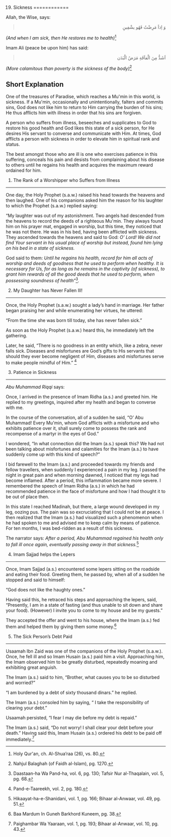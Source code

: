 19. Sickness
============

Allah, the Wise, says:

<blockquote dir="rtl">
  <p>
وَ اِذاَ مَرِضْتُ فَهُو يشْفِينِ
  </p>
</blockquote>

*(And when I am sick, then He restores me to health)*[^1]

Imam Ali (peace be upon him) has said:

<blockquote dir="rtl">
  <p>
اَشَدُّ مِنَ الْفاَقَةِ مَرَضُ الْبَدَن
  </p>
</blockquote>

*(More calamitous than poverty is the sickness of the body)*[^2]

Short Explanation
-----------------

One of the treasures of Paradise, which reaches a Mu'min in this world,
is sickness. If a Mu'min, occasionally and unintentionally, falters and
commits sins, God does not like him to return to Him carrying the burden
of his sins; He thus afflicts him with illness in order that his sins
are forgiven.

A person who suffers from illness, beseeches and supplicates to God to
restore his good health and God likes this state of a sick person, for
He desires His servant to converse and communicate with Him. At times,
God afflicts a person with sickness in order to elevate him in spiritual
rank and status.

The best amongst those who are ill is one who exercises patience in this
suffering, conceals his pain and desists from complaining about his
disease to others until he regains his health and acquires the maximum
reward ordained for him.

1) The Rank of a Worshipper who Suffers from Illness
----------------------------------------------------

One day, the Holy Prophet (s.a.w.) raised his head towards the heavens
and then laughed. One of his companions asked him the reason for his
laughter to which the Prophet (s.a.w.) replied saying:

“My laughter was out of my astonishment. Two angels had descended from
the heavens to record the deeds of a righteous Mu'min. They always found
him on his prayer mat, engaged in worship, but this time, they noticed
that he was not there. He was in his bed, having been afflicted with
sickness. They ascended towards the heavens and said to God: *O’ Lord!
We did not find Your servant in his usual place of worship but instead,
found him lying on his bed in a state of sickness.*

God said to them: *Until he regains his health, record for him all acts
of worship and deeds of goodness that he used to perform when healthy.
It is necessary for Us, for as long as he remains in the captivity (of
sickness), to grant him rewards of all the good deeds that he used to
perform, when possessing soundness of health”*[^3]*.*

2) My Daughter has Never Fallen Ill!
------------------------------------

Once, the Holy Prophet (s.a.w.) sought a lady’s hand in marriage. Her
father began praising her and while enumerating her virtues, he uttered:

“From the time she was born till today, she has never fallen sick.”

As soon as the Holy Prophet (s.a.w.) heard this, he immediately left the
gathering.

Later, he said, “There is no goodness in an entity which, like a zebra,
never falls sick. Diseases and misfortunes are God’s gifts to His
servants that should they ever become negligent of Him, diseases and
misfortunes serve to make people mindful of Him.” [^4]

3) Patience in Sickness
-----------------------

*Abu Muhammad Riqqi* says:

Once, I arrived in the presence of Imam Ridha (a.s.) and greeted him. He
replied to my greetings, inquired after my health and began to converse
with me.

In the course of the conversation, all of a sudden he said, “O’ Abu
Muhammad! Every Mu'min, whom God afflicts with a misfortune and who
exhibits patience over it, shall surely come to possess the rank and
recompense of a martyr in the eyes of God.”

I wondered, “In what connection did the Imam (a.s.) speak this? We had
not been talking about misfortunes and calamities for the Imam (a.s.) to
have suddenly come up with this kind of speech?”

I bid farewell to the Imam (a.s.) and proceeded towards my friends and
fellow travellers, when suddenly I experienced a pain in my leg. I
passed the night in great pain and when morning dawned, I noticed that
my legs had become inflamed. After a period, this inflammation became
more severe. I remembered the speech of Imam Ridha (a.s.) in which he
had recommended patience in the face of misfortune and how I had thought
it to be out of place then.

In this state I reached Madinah, but there, a large wound developed in
my leg, oozing pus. The pain was so excruciating that I could not be at
peace. I then realized that the Imam (a.s.) had visualized such a
phenomenon when he had spoken to me and advised me to keep calm by means
of patience. For ten months, I was bed-ridden as a result of this
sickness.

The narrator says: *After a period, Abu Muhammad regained his health
only to fall ill once again, eventually passing away in that
sickness.*[^5]

4) Imam Sajjad helps the Lepers
-------------------------------

Once, Imam Sajjad (a.s.) encountered some lepers sitting on the roadside
and eating their food. Greeting them, he passed by, when all of a sudden
he stopped and said to himself:

“God does not like the haughty ones.”

Having said this, he retraced his steps and approaching the lepers,
said, “Presently, I am in a state of fasting (and thus unable to sit
down and share your food). (However) I invite you to come to my house
and be my guests.”

They accepted the offer and went to his house, where the Imam (a.s.) fed
them and helped them by giving them some money.[^6]

5) The Sick Person’s Debt Paid
------------------------------

Usaamah Ibn Zaid was one of the companions of the Holy Prophet (s.a.w.).
Once, he fell ill and so Imam Husain (a.s.) paid him a visit.
Approaching him, the Imam observed him to be greatly disturbed,
repeatedly moaning and exhibiting great anguish.

The Imam (a.s.) said to him, “Brother, what causes you to be so
disturbed and worried?”

“I am burdened by a debt of sixty thousand dinars.” he replied.

The Imam (a.s.) consoled him by saying, “ I take the responsibility of
clearing your debt.”

Usaamah persisted, “I fear I may die before my debt is repaid.”

The Imam (a.s.) said, “Do not worry! I shall clear your debt before your
death.” Having said this, Imam Husain (a.s.) ordered his debt to be paid
off immediately.[^7]

[^1]: Holy Qur'an, ch. Al-Shua’raa (26), vs. 80.

[^2]: Nahjul Balaghah (of Faidh al-Islam), pg. 1270.

[^3]: Daastaan-ha Wa Pand-ha, vol. 6, pg. 130; Tafsir Nur al-Thaqalain,
vol. 5, pg. 68.

[^4]: Pand-e-Taareekh, vol. 2, pg. 180.

[^5]: Hikaayat-ha-e-Shanidani, vol. 1, pg. 166; Bihaar al-Anwaar, vol.
49, pg. 51.

[^6]: Baa Mardum In Guneh Barkhord Kuneem, pg. 38.

[^7]: Paighambar Wa Yaaraan, vol. 1, pg. 193; Bihaar al-Anwaar, vol. 10,
pg. 43.


